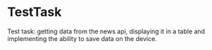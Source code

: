# TestTask
Test task: getting data from the news api, displaying it in a table and implementing the ability to save data on the device.
